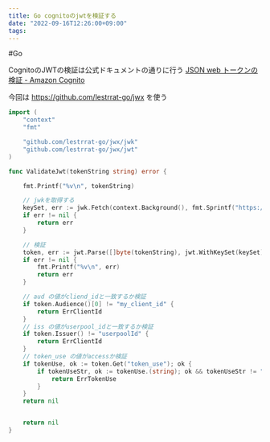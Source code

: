 ```yaml
---
title: Go cognitoのjwtを検証する
date: "2022-09-16T12:26:00+09:00"
tags: 
---
```


#Go 

CognitoのJWTの検証は公式ドキュメントの通りに行う
[JSON web トークンの検証 - Amazon Cognito](https://docs.aws.amazon.com/ja_jp/cognito/latest/developerguide/amazon-cognito-user-pools-using-tokens-verifying-a-jwt.html)


今回は https://github.com/lestrrat-go/jwx を使う

```go
import (
	"context"
	"fmt"

	"github.com/lestrrat-go/jwx/jwk"
	"github.com/lestrrat-go/jwx/jwt"
)

func ValidateJwt(tokenString string) error {

	fmt.Printf("%v\n", tokenString)

    // jwkを取得する
	keySet, err := jwk.Fetch(context.Background(), fmt.Sprintf("https://cognito-idp.%s.amazonaws.com/%s/.well-known/jwks.json", "region", "userId"))
	if err != nil {
		return err
	}

    // 検証
	token, err := jwt.Parse([]byte(tokenString), jwt.WithKeySet(keySet), jwt.WithValidate(true))
	if err != nil {
		fmt.Printf("%v\n", err)
		return err
	}

    // aud の値がcliend_idと一致するか検証
	if token.Audience()[0] != "my_client_id" {
		return ErrClientId
	}
    // iss の値がuserpool_idと一致するか検証
	if token.Issuer() != "userpoolId" {
		return ErrClientId
	}
    // token_use の値がaccessか検証
	if tokenUse, ok := token.Get("token_use"); ok {
		if tokenUseStr, ok := tokenUse.(string); ok && tokenUseStr != "access" {
			return ErrTokenUse
		}
	}
	return nil


	return nil
}

```
